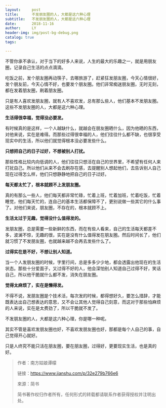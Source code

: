 ```yaml
---
layout:     post
title:      不发朋友圈的人，大都是这六种心理
subtitle:   不发朋友圈的人，大都是这六种心理
date:       2018-11-16
author:     LY
header-img: img/post-bg-debug.png
catalog: true
tags:

---
```


不管你承不承认，对于当下的好多人来说，人生的最大的乐趣之一，就是用朋友圈，记录自己生活的点点滴滴。

吃饭之前，发个朋友圈再动筷子，去哪旅游了，赶紧狂发朋友圈，今天心情很好，发个朋友前，今天心情不好，也要发个朋友圈。他们非常痴迷朋友圈，无时无刻，都在发着朋友圈，刷着朋友圈。

只是有人喜欢发朋友圈，就有人不喜欢发，总有那么些人，他们基本不发朋友圈。这些不发朋友圈的人，大都是这六种心理。

**生活得很幸福，觉得没必要发。**

有时候真的是这样，一个人越缺什么，就越会在朋友圈晒什么，因为他晒的东西，对他来说，实在是难得。而那些过得很幸福的人，他们往往什么都不缺，也很享受现实中的生活，所以他们就觉得根本没必要发些什么。

**只想把自己的日子过好，不想被别人打扰。**

那些性格比较内向低调的人，他们往往只想活在自己的世界里，不希望有任何人来打扰自己。所以他们从来不会去刷存在感，去提醒别人想起他们，去告诉别人自己现在过得怎么样，他们只想静静地把自己的日子过好。

**每天都太忙了，根本就顾不上发朋友圈。**

真的有那么一些人，他们每天都非常忙碌，忙着上班，忙着加班，忙着吃饭，忙着睡觉，他们每天忙的，连自己的基本生活都保障不了，更别说做一些其它的什么事了。对他们来说，朋友圈，不存在的，根本就顾不上。

**生活太过于无趣，觉得没什么值得发的。**

发朋友圈，总是需要一些新鲜的东西，而在有些人看来，自己的生活每天都差不多，波澜不惊，无趣的很，实在是没有什么值得发在朋友圈。然后时间长了，他们就习惯了不发朋友圈，也就越来越不会再去发些什么了。

**过得实在是不好，不想让别人知道。**

当一个人发朋友圈的时候，字里行间，总是多多少少地，都会透露出他现在的生活状态。那些十分爱面子，又过得不好的人，他会深怕别人知道自己过得不好，笑话自己，所以他干脆就什么都不发，消失在朋友圈。

**觉得太麻烦了，实在是懒得发。**

不得不说，发朋友圈是个技术活，每次发的时候，都得想好久，要怎么措辞，才能既表达出自己想表达的意思，又不会让其他人觉得自己刻意，而这对于那些怕麻烦的人来说，实在是太费劲了，所以干脆就不发了。

不发朋友圈的人，大都是这六种心理，你是哪一种呢。

其实不管是喜欢发朋友圈也好，不喜欢发朋友圈也好，那都是每个人自己的事，自己觉得开心就好。

只是人终究不能只活在朋友圈，要在朋友圈，过得好，更要现实生活，也是真的好。

> 作者：南方姑娘谭檬
>
> 链接：https://www.jianshu.com/p/32e279b766e6
>
> 來源：简书
>
> 简书著作权归作者所有，任何形式的转载都请联系作者获得授权并注明出处。